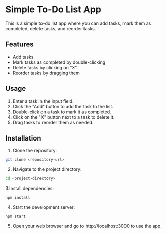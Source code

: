 # Simple To-Do List App

This is a simple to-do list app where you can add tasks, mark them as completed, delete tasks, and reorder tasks.

## Features

- Add tasks
- Mark tasks as completed by double-clicking
- Delete tasks by clicking on "X"
- Reorder tasks by dragging them

## Usage

1. Enter a task in the input field.
2. Click the "Add" button to add the task to the list.
3. Double-click on a task to mark it as completed.
4. Click on the "X" button next to a task to delete it.
5. Drag tasks to reorder them as needed.

## Installation

1. Clone the repository: 

```bash
git clone <repository-url>
```

2. Navigate to the project directory: 

```bash
cd <project-directory>
```

3.Install dependencies: 

```bash
npm install
```

4. Start the development server: 

```bash
npm start
```

5. Open your web browser and go to http://localhost:3000 to use the app.


